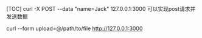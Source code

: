 [TOC]
curl -X POST --data "name=Jack" 127.0.0.1:3000 可以实现post请求并发送数据

curl --form upload=@/path/to/file http://127.0.0.1:3000

